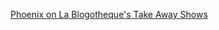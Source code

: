 ---
layout: post
wordpress_id: 385
wordpress_url: http://noesbueno.com/archives/385
date: '2009-12-04 10:01:01 -0600'
date_gmt: '2009-12-04 15:01:01 -0600'
body: |
  <p><a href="http://www.blogotheque.net/Phoenix,5179">Phoenix on La Blogotheque's Take Away Shows</a></p>
---